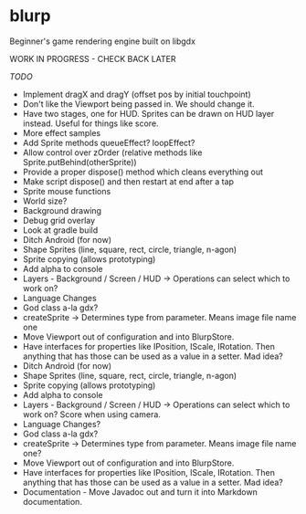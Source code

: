 # blurp
Beginner's game rendering engine built on libgdx

WORK IN PROGRESS - CHECK BACK LATER

*TODO*
* Implement dragX and dragY (offset pos by initial touchpoint)
* Don't like the Viewport being passed in. We should change it.
* Have two stages, one for HUD. Sprites can be drawn on HUD layer instead. Useful for things like score.
* More effect samples
* Add Sprite methods queueEffect? loopEffect?
* Allow control over zOrder (relative methods like Sprite.putBehind(otherSprite))
* Provide a proper dispose() method which cleans everything out
* Make script dispose() and then restart at end after a tap
* Sprite mouse functions
* World size?
* Background drawing
* Debug grid overlay
* Look at gradle build
* Ditch Android (for now)
* Shape Sprites (line, square, rect, circle, triangle, n-agon)
* Sprite copying (allows prototyping)
* Add alpha to console
* Layers - Background / Screen / HUD -> Operations can select which to work on?
* Language Changes
*   God class a-la gdx?
*   createSprite -> Determines type from parameter. Means image file name one
* Move Viewport out of configuration and into BlurpStore.
* Have interfaces for properties like IPosition, IScale, IRotation. Then anything that has those can be used as a value in a setter. Mad idea?
* Ditch Android (for now)
* Shape Sprites (line, square, rect, circle, triangle, n-agon)
* Sprite copying (allows prototyping)
* Add alpha to console
* Layers - Background / Screen / HUD -> Operations can select which to work on?  Score when using camera.
* Language Changes?
*   God class a-la gdx?
*   createSprite -> Determines type from parameter. Means image file name one?
* Move Viewport out of configuration and into BlurpStore.
* Have interfaces for properties like IPosition, IScale, IRotation. Then anything that has those can be used as a value in a setter. Mad idea?
* Documentation - Move Javadoc out and turn it into Markdown documentation.


